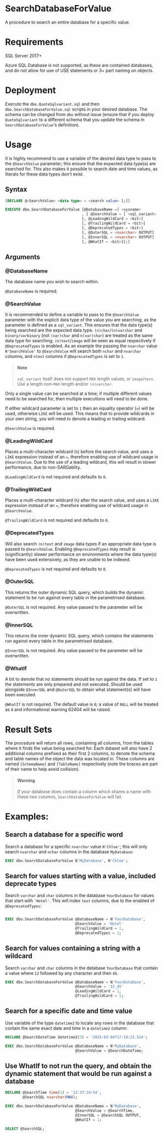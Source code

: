 # SearchDatabaseForValue
A procedure to search an entire database for a specific value.

# Requirements
SQL Server 2017+

Azure SQL Database is not supported, as these are contained databases, and do not allow for use of USE statements or 3+ part naming on objects.

# Deployment 
Execute the `dbo.QuoteSqlvariant.sql` and then `dbo.SearchDatabaseForValue.sql` scripts in your desired database. The schema can be changed from `dbo` without issue (ensure that if you deploy `QuoteSqlvariant` to a different schema that you update the schema in `SearchDatabaseForValue`'s definition).

# Usage

It is highly recommend to use a variable of the desired data type to pass to the `@SearchValue` parameter; this ensure that the expected data type(s) are searched for. This also makes it possible to search date and time values, as literals for these data types don't exist.

## Syntax

```sql
[DECLARE @<SearchValue> <data type> = <search value> [;]]

EXECUTE dbo.SearchDatabaseForValue [@DatabaseName =] <sysname>
                                   , [ @SearchValue = ] <sql_variant>
                                   [, @LeadingWildCard = <bit>]
                                   [, @TrailingWildCard = <bit>]
                                   [, @DeprecatedTypes = <bit>]
                                   [, @OuterSQL = <nvarchar> OUTPUT]
                                   [, @InnerSQL = <nvarchar> OUTPUT]
                                   [, @WhatIf = <bit>][;]
```

## Arguments

### @DatabaseName

The database name you wish to search within. 

`@DatabaseName` is required.

### @SearchValue

It is recommended to define a variable to pass to the `@SearchValue` parameter with the explicit data type of the value you are searching, as the parameter is defined as a `sql_variant`. This ensures that the data type(s) being searched are the expected data type. `(n)char`/`(n)varchar` and `binary/varbinary` (not `(var)char` and `n(var)char`) are treated as the same data type for searching; `(n)text`/`image` will be seen as equal respectively if `@DeprecatedTypes` is enabled. As an example the passing the `nvarchar` value `N'SearchValue'` to `@SearchValue` will search both `nchar` and `nvarchar` columns, and `ntext` columns if `@DeprecatedTypes` is set to `1`.

> #### Note
> `sql_variant` itself does not support `MAX` length values, or `image`/`text`. Use a length non-`MAX` length and/or `(n)varchar`.

Only a single value can be searched at a time; if multiple different values need to be searched for, then multiple executions will need to be done.

If either wildcard parameter is set to `1` then an equality operator (`=`) will be used, otherwise `LIKE` will be used. This means that to provide wildcards in your own string, you will need to denote a leading or trailing wildcard.

`@SearchValue` is required.

### @LeadingWildCard

Places a multi-character wildcard (`%`) before the search value, and uses a `LIKE` expression instead of an `=`, therefore enabling use of wildcard usage in `@SearchValue`. Due to the use of a leading wildcard, this will result in slower performance, due to non-SARGablity.

`@LeadingWildCard` is not required and defaults to `0`.

### @TrailingWildCard

Places a multi-character wildcard (`%`) after the search value, and uses a `LIKE` expression instead of an `=`, therefore enabling use of wildcard usage in `@SearchValue`.

`@TrailingWildCard` is not required and defaults to `0`.

### @DeprecatedTypes

Will also search `(n)text` and `image` data types if an appropriate data type is passed to `@SearchValue`. Enabling `@DeprecatedTypes` may result is (significantly) slower performance on environments where the data type(s) have been used extensively, as they are unable to be indexed.

`@DeprecatedTypes` is not required and defaults to `0`.

### @OuterSQL

This returns the outer dynamic SQL query, which builds the dynamic statement to be run against every table in the parametrised database. 

`@OuterSQL` is not required. Any value passed to the parameter will be overwritten.

### @InnerSQL

This returns the inner dynamic SQL query, which contains the statements run against every table in the parametrised database. 

`@InnerSQL` is not required. Any value passed to the parameter will be overwritten.

### @WhatIf

A bit to denote that no statements should be run against the data. If set to `1` the statements are only prepared and not executed. Should be used alongside `@InnerSQL` and `@OuterSQL` to obtain what statement(s) will have been executed.

`@WhatIf` is not required. The default value is `0`; a value of `NULL` will be treated as `0` and informational warning 62404 will be raised.

# Result Sets

The procedure will return all rows, containing all columns, from the tables where it finds the value being searched for. Each dataset will also have 2 additional columns prefixed as their first 2 columns, to denote the schema and table names of the object the data was located in. These columns are named `[SchemaName]` and `[TableName]` respectively (note the braces are part of their name to help avoid collision).

> #### Warning
>  *If* your database does contain a column which shares a name with these two columns, `SearchDatabaseForValue` will fail.

# Examples:

## Search a database for a specific word

Search a database for a specific `nvarchar` value `N'Chloe'`; this will only search `nvarchar` and `nchar` columns in the database `MyDatabase`:
```sql
EXEC dbo.SearchDatabaseForValue N'MyDatabase', N'Chloe';
```

## Search for values starting with a value, included deprecate types

Search `varchar` and `char` columns in the database `YourDatabase` for values that start with `'Hotel'`. This will index `text` columns, due to the enabled of `@DeprecatedTypes`:
```sql

EXEC dbo.SearchDatabaseForValue @DatabaseName = N'YourDatabase',
                                @SearchValue = 'Hotel'
                                @TrailingWildCard = 1,
                                @DeprecatedTypes = 1;
```

## Search for values containing a string with a wildcard

Search `varchar` and `char` columns in the database `YourDatabase` that contain a value where `12` followed by any character and then `45`. 
```sql
EXEC dbo.SearchDatabaseForValue @DatabaseName = N'YourDatabase',
                                @SearchValue = '12_45'
                                @LeadingWildCard = 1,
                                @TrailingWildCard = 1;
```

## Search for a specific date and time value

Use variable of the type `datetime2` to locate any rows in the database that contain the same exact date and time in a `datetime2` column:
```sql
DECLARE @SearchDateTime datetime2(3) = '2025-03-04T17:19:23.524';

EXEC dbo.SearchDatabaseForValue @DatabaseName = N'MyDatabase',
                                @SearchValue = @SearchDateTime;
```

## Use WhatIf to not run the query, and obtain the dynamic statement that would be run against a database

```sql
DECLARE @SearchTime time(1) = '12:37:19:54',
        @SearchSQL nvarchar(MAX);

EXEC dbo.SearchDatabaseForValue @DatabaseName = N'MyDatabase',
                                @SearchValue = @SearchTime,
                                @InnerSQL = @SearchSQL OUTPUT,
                                @WhatIf = 1;

SELECT @SearchSQL;
```
